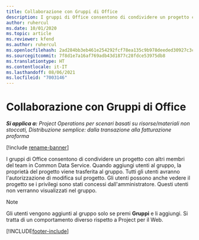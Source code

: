 ```yaml
---
title: Collaborazione con Gruppi di Office
description: I gruppi di Office consentono di condividere un progetto con altri membri del team all'interno di Common Data Service.
author: ruhercul
ms.date: 10/01/2020
ms.topic: article
ms.reviewer: kfend
ms.author: ruhercul
ms.openlocfilehash: 2ad284bb3eb461e254292fcf78ea135c9b978deeded30927c3c442afc2ec0b7e
ms.sourcegitcommit: 7f8d1e7a16af769adb43d1877c28fdce53975db8
ms.translationtype: HT
ms.contentlocale: it-IT
ms.lasthandoff: 08/06/2021
ms.locfileid: "7003146"
---
```

# <a name="collaboration-with-office-groups"></a>Collaborazione con Gruppi di Office

_**Si applica a:** Project Operations per scenari basati su risorse/materiali non stoccati, Distribuzione semplice: dalla transazione alla fatturazione proforma_

[!include [rename-banner](~/includes/cc-data-platform-banner.md)]

I gruppi di Office consentono di condividere un progetto con altri membri del team in Common Data Service. Quando aggiungi utenti al gruppo, la proprietà del progetto viene trasferita al gruppo. Tutti gli utenti avranno l'autorizzazione di modifica sul progetto. Gli utenti possono anche vedere il progetto se i privilegi sono stati concessi dall'amministratore. Questi utenti non verranno visualizzati nel gruppo.

> [!NOTE] 
> Gli utenti vengono aggiunti al gruppo solo se premi **Gruppi** e li aggiungi. Si tratta di un comportamento diverso rispetto a Project per il Web. 



[!INCLUDE[footer-include](../includes/footer-banner.md)]